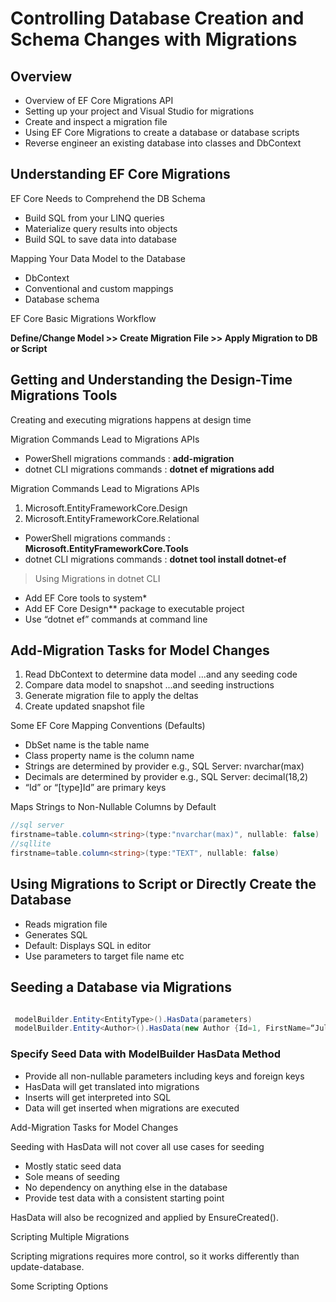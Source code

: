 # Controlling Database Creation and Schema Changes with Migrations

## Overview
- Overview of EF Core Migrations API
- Setting up your project and Visual Studio for migrations
- Create and inspect a migration file
- Using EF Core Migrations to create a database or database scripts
- Reverse engineer an existing database into classes and DbContext

## Understanding EF Core Migrations

EF Core Needs to Comprehend the DB Schema

- Build SQL from your LINQ queries
- Materialize query results into objects
- Build SQL to save data into database

Mapping Your Data Model to the Database

- DbContext
- Conventional and custom mappings
- Database schema

EF Core Basic Migrations Workflow

**Define/Change Model >> Create  Migration File >>  Apply Migration to DB or Script**

## Getting and Understanding the Design-Time Migrations Tools

Creating and executing migrations happens at  design time

Migration Commands Lead to Migrations APIs

- PowerShell migrations commands : **add-migration**
- dotnet CLI migrations commands : **dotnet ef migrations add**

Migration Commands Lead to Migrations APIs


 1. Microsoft.EntityFrameworkCore.Design
 1. Microsoft.EntityFrameworkCore.Relational
- PowerShell migrations commands : **Microsoft.EntityFrameworkCore.Tools**
- dotnet CLI migrations commands : **dotnet tool install dotnet-ef**


> Using Migrations in dotnet CLI

- Add EF Core tools to system*
- Add EF Core Design** package to executable project
- Use “dotnet ef” commands at command line

## Add-Migration Tasks for Model Changes

1. Read DbContext to determine data model  ...and any seeding code
1. Compare data model to snapshot  ...and seeding instructions
1. Generate migration file to apply the deltas
1. Create updated snapshot file
 
 
Some EF Core Mapping Conventions (Defaults)

- DbSet name is the table name
- Class property name is the column name
- Strings are determined by provider  e.g., SQL Server: nvarchar(max)
- Decimals are determined by provider  e.g., SQL Server: decimal(18,2)
- “Id” or “[type]Id” are primary keys

Maps Strings to Non-Nullable Columns by Default

```cs
//sql server
firstname=table.column<string>(type:"nvarchar(max)", nullable: false)
//sqllite
firstname=table.column<string>(type:"TEXT", nullable: false)

```

## Using Migrations to Script or Directly Create the Database

-  Reads migration file
-  Generates SQL
-  Default: Displays SQL in editor
-  Use parameters to target file name etc

## Seeding a Database via Migrations

```cs

 modelBuilder.Entity<EntityType>().HasData(parameters)
 modelBuilder.Entity<Author>().HasData(new Author {Id=1, FirstName=“Julie”, .. };
```

### Specify Seed Data with ModelBuilder HasData Method
- Provide all non-nullable parameters including keys and foreign keys
- HasData will get translated into migrations
- Inserts will get interpreted into SQL
- Data will get inserted when migrations are executed

Add-Migration Tasks for Model Changes

Seeding with HasData will not cover all use cases for seeding

- Mostly static seed data
- Sole means of seeding
- No dependency on anything else in the database
- Provide test data with a consistent starting point

HasData will also be recognized and applied by EnsureCreated().

Scripting Multiple Migrations

Scripting migrations requires more control, so it works differently than update-database.

Some Scripting Options


